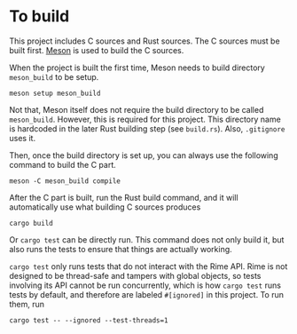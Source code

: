 # To build

This project includes C sources and Rust sources.
The C sources must be built first.
[Meson](https://mesonbuild.com/index.html) is used to build the C sources.

When the project is built the first time, Meson needs to build directory
`meson_build` to be setup.

```
meson setup meson_build
```

Not that, Meson itself does not require the build directory to be called
`meson_build`. However, this is required for this project. This directory
name is hardcoded in the later Rust building step (see `build.rs`). Also,
`.gitignore` uses it.

Then, once the build directory is set up, you can always use the following
command to build the C part.

```
meson -C meson_build compile
```

After the C part is built, run the Rust build command, and it will
automatically use what building C sources produces

```
cargo build
```

Or `cargo test` can be directly run. This command does not only build it, but
also runs the tests to ensure that things are actually working.

`cargo test` only runs tests that do not interact with the Rime API. Rime is
not designed to be thread-safe and tampers with global objects, so tests
involving its API cannot be run concurrently, which is how `cargo test` runs
tests by default, and therefore are labeled `#[ignored]` in this project. To
run them, run

```
cargo test -- --ignored --test-threads=1
```
